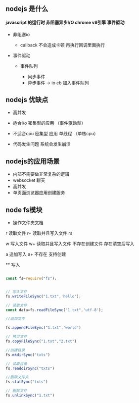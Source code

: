 
## nodejs 是什么

#### javascript 的运行时 非阻塞异步I/O  chrome v8引擎 事件驱动

* 非阻塞io 

   *  callback 不会造成卡顿  再执行回调里面执行

* 事件驱动 

   * 事件队列

      *  同步事件
      *  异步事件 -> io  cb 加入事件队列



## nodejs 优缺点

* 高并发

* 适合i/o 密集型的应用 （事件驱动型）

* 不适合cpu 密集型 应用 单线程 （单核cpu）

* 代码发生问题 系统会发生崩溃


## nodejs的应用场景

* 内部不需要做非常复杂的逻辑
* websocket 聊天
* 高并发
* 单页面浏览器应用创建服务


## node fs模块

 * 操作文件夹文档

 r 读取文件
 r+ 读取并且写入文件
 rs 

 w 写入文件
 w+ 读取并且写入文件 不存在创建文件 存在清空后写入

 a 追加写入
 a+ 不存在 支持创建

 ** 写入

 ```js
 
 const fs=require("fs");


// 写入文件
 fs.writeFileSync("1.txt",'hello');

 // 读取文件
 const data=fs.readFileSync("1.txt",'utf-8');

 //追加文件

 fs.appendFileSync("1.txt",'world')

// 拷贝文件
 fs.copyFileSync("1.txt","2.txt")

 //创建目录
 fs.mkdirSync("txts")

 // 读取目录
 fs.readdirSync("txts")

 //删除文件夹
 fs.statSync("txts")

// 删除文件
 fs.unlinkSync("1.txt")
 
 ```







 

